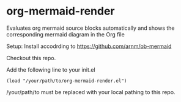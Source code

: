 # org-mermaid-render
Evaluates org mermaid source blocks automatically and shows the corresponding mermaid diagram in the Org file

Setup:
Install accodrding to https://github.com/arnm/ob-mermaid

Checkout this repo. 

Add the following line to your init.el
```
(load "/your/path/to/org-mermaid-render.el")
```

/your/path/to must be replaced with your local pathing to this repo.


